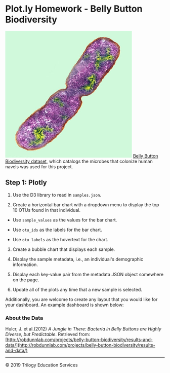 # Plot.ly Homework - Belly Button Biodiversity

![Bacteria by filterforge.com](Images/bacteria.jpg)
[Belly Button Biodiversity dataset](http://robdunnlab.com/projects/belly-button-biodiversity/), which catalogs the microbes that colonize human navels was used for this project.

## Step 1: Plotly

1. Use the D3 library to read in `samples.json`.

2. Create a horizontal bar chart with a dropdown menu to display the top 10 OTUs found in that individual.

* Use `sample_values` as the values for the bar chart.

* Use `otu_ids` as the labels for the bar chart.

* Use `otu_labels` as the hovertext for the chart.

3. Create a bubble chart that displays each sample.


4. Display the sample metadata, i.e., an individual's demographic information.

5. Display each key-value pair from the metadata JSON object somewhere on the page.


6. Update all of the plots any time that a new sample is selected.

Additionally, you are welcome to create any layout that you would like for your dashboard. An example dashboard is shown below:


### About the Data

Hulcr, J. et al.(2012) _A Jungle in There: Bacteria in Belly Buttons are Highly Diverse, but Predictable_. Retrieved from: [http://robdunnlab.com/projects/belly-button-biodiversity/results-and-data/](http://robdunnlab.com/projects/belly-button-biodiversity/results-and-data/)

- - -

© 2019 Trilogy Education Services
